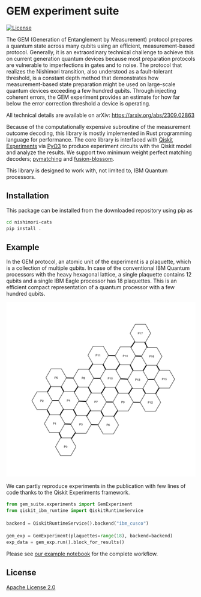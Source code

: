 # GEM experiment suite

[![License](https://img.shields.io/github/license/Qiskit/qiskit-experiments.svg?style=popout-square)](https://opensource.org/licenses/Apache-2.0)

The GEM (Generation of Entanglement by Measurement) protocol prepares a quantum state across many qubits using an efficient, measurement-based protocol. 
Generally, it is an extraordinary technical challenge to achieve this on current generation quantum devices because most preparation protocols are vulnerable to imperfections in gates and to noise. The protocol that realizes the Nishimori transition, also understood as a fault-tolerant threshold, is a constant depth method that demonstrates how measurement-based state preparation might be used on large-scale quantum devices exceeding a few hundred qubits.
Through injecting coherent errors, the GEM experiment provides an estimate for how far below the error correction threshold a device is operating.

All technical details are available on arXiv: https://arxiv.org/abs/2309.02863

Because of the computationally expensive subroutine of the measurement outcome decoding, this library is mostly implemented in Rust programming language for performance. The core library is interfaced with [Qiskit Experiments](https://github.com/Qiskit-Extensions/qiskit-experiments) via [PyO3](https://docs.rs/pyo3/latest/pyo3/index.html) to produce experiment circuits with the Qiskit model and analyze the results. We support two minimum weight perfect matching decoders; [pymatching](https://github.com/oscarhiggott/PyMatching) and [fusion-blossom](https://github.com/yuewuo/fusion-blossom).

This library is designed to work with, not limited to, IBM Quantum processors.

## Installation

This package can be installed from the downloaded repository using pip as

```bash
cd nishimori-cats
pip install .
```

## Example

In the GEM protocol, an atomic unit of the experiment is a plaquette, which is a collection of multiple qubits.
In case of the conventional IBM Quantum processors with the heavy hexagonal lattice, 
a single plaquette contains 12 qubits and a single IBM Eagle processor has 18 plaquettes.
This is an efficient compact representation of a quantum processor with a few hundred qubits.

![image](./images/plaquette_eagle.png)

We can partly reproduce experiments in the publication with few lines of code thanks to the Qiskit Experiments framework.

```python
from gem_suite.experiments import GemExperiment
from qiskit_ibm_runtime import QiskitRuntimeService

backend = QiskitRuntimeService().backend("ibm_cusco")

gem_exp = GemExperiment(plaquettes=range(18), backend=backend)
exp_data = gem_exp.run().block_for_results()
```

Please see [our example notebook](./examples/01_gem_benchmark.ipynb) for the complete workflow.

## License

[Apache License 2.0](LICENSE.txt)
